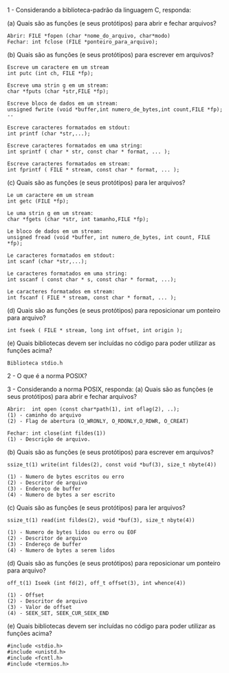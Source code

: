 

1 -    Considerando a biblioteca-padrão da linguagem C, responda:

(a) Quais são as funções (e seus protótipos) para abrir e fechar arquivos?
  
    Abrir: FILE *fopen (char *nome_do_arquivo, char*modo)
    Fechar: int fclose (FILE *ponteiro_para_arquivo);
  
(b) Quais são as funções (e seus protótipos) para escrever em arquivos?
  
    Escreve um caractere em um stream
    int putc (int ch, FILE *fp);

    Escreve uma strin g em um stream:  
    char *fputs (char *str,FILE *fp);

    Escreve bloco de dados em um stream:
    unsigned fwrite (void *buffer,int numero_de_bytes,int count,FILE *fp); --

    Escreve caracteres formatados em stdout:
    int printf (char *str,...);

    Escreve caracteres formatados em uma string:
    int sprintf ( char * str, const char * format, ... );

    Escreve caracteres formatados em stream:
    int fprintf ( FILE * stream, const char * format, ... );
  
  
(c) Quais são as funções (e seus protótipos) para ler arquivos?

    Le um caractere em um stream
    int getc (FILE *fp);

    Le uma strin g em um stream:  
    char *fgets (char *str, int tamanho,FILE *fp);

    Le bloco de dados em um stream:
    unsigned fread (void *buffer, int numero_de_bytes, int count, FILE *fp);

    Le caracteres formatados em stdout:
    int scanf (char *str,...);

    Le caracteres formatados em uma string:
    int sscanf ( const char * s, const char * format, ...);

    Le caracteres formatados em stream:
    int fscanf ( FILE * stream, const char * format, ... );

  
(d) Quais são as funções (e seus protótipos) para reposicionar um ponteiro para arquivo?
 
    int fseek ( FILE * stream, long int offset, int origin );

(e) Quais bibliotecas devem ser incluídas no código para poder utilizar as funções acima?
 
    Biblioteca stdio.h

2 -    O que é a norma POSIX?

3 -    Considerando a norma POSIX, responda:
(a) Quais são as funções (e seus protótipos) para abrir e fechar arquivos?
 
    Abrir:  int open (const char*path(1), int oflag(2), ..);
    (1) - caminho do arquivo
    (2) - Flag de abertura (O_WRONLY, O_RDONLY,O_RDWR, O_CREAT)

    Fechar: int close(int fildes(1))
    (1) - Descrição de arquivo.

(b) Quais são as funções (e seus protótipos) para escrever em arquivos?

    ssize_t(1) write(int fildes(2), const void *buf(3), size_t nbyte(4))
  
    (1) - Numero de bytes escritos ou erro
    (2) - Descritor de arquivo
    (3) - Endereço de buffer
    (4) - Numero de bytes a ser escrito
    
(c) Quais são as funções (e seus protótipos) para ler arquivos?
   
    ssize_t(1) read(int fildes(2), void *buf(3), size_t nbyte(4))
   
    (1) - Numero de bytes lidos ou erro ou EOF
    (2) - Descritor de arquivo
    (3) - Endereço de buffer
    (4) - Numero de bytes a serem lidos

(d) Quais são as funções (e seus protótipos) para reposicionar um ponteiro para arquivo?

    off_t(1) Iseek (int fd(2), off_t offset(3), int whence(4))
   
    (1) - Offset
    (2) - Descritor de arquivo
    (3) - Valor de offset
    (4) - SEEK_SET, SEEK_CUR_SEEK_END
    

(e) Quais bibliotecas devem ser incluídas no código para poder utilizar as funções acima?
    
    #include <stdio.h>
    #include <unistd.h>
    #include <fcntl.h>
    #include <termios.h>
    
